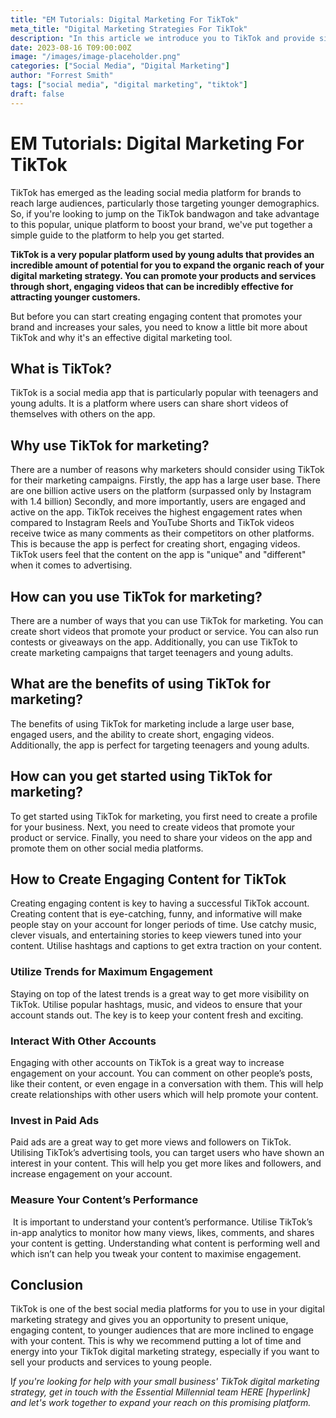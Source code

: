 ```yaml
---
title: "EM Tutorials: Digital Marketing For TikTok"
meta_title: "Digital Marketing Strategies For TikTok"
description: "In this article we introduce you to TikTok and provide simple digital marketing strategies for you to use."
date: 2023-08-16 T09:00:00Z
image: "/images/image-placeholder.png"
categories: ["Social Media", "Digital Marketing"]
author: "Forrest Smith"
tags: ["social media", "digital marketing", "tiktok"]
draft: false
---
```


# EM Tutorials: Digital Marketing For TikTok

  

TikTok has emerged as the leading social media platform for brands to reach large audiences, particularly those targeting younger demographics. So, if you're looking to jump on the TikTok bandwagon and take advantage to this popular, unique platform to boost your brand, we've put together a simple guide to the platform to help you get started.
  

**TikTok is a very popular platform used by young adults that provides an incredible amount of potential for you to expand the organic reach of your digital marketing strategy. You can promote your products and services through short, engaging videos that can be incredibly effective for attracting younger customers.**

But before you can start creating engaging content that promotes your brand and increases your sales, you need to know a little bit more about TikTok and why it's an effective digital marketing tool. 

## What is TikTok?

TikTok is a social media app that is particularly popular with teenagers and young adults. It is a platform where users can share short videos of themselves with others on the app.

## Why use TikTok for marketing?

There are a number of reasons why marketers should consider using TikTok for their marketing campaigns. Firstly, the app has a large user base. There are one billion active users on the platform (surpassed only by Instagram with 1.4 billion) Secondly, and more importantly, users are engaged and active on the app. TikTok receives the highest engagement rates when compared to Instagram Reels and YouTube Shorts and TikTok videos receive twice as many comments as their competitors on other platforms. This is because the app is perfect for creating short, engaging videos. TikTok users feel that the content on the app is "unique" and "different" when it comes to advertising.

## How can you use TikTok for marketing?

There are a number of ways that you can use TikTok for marketing. You can create short videos that promote your product or service. You can also run contests or giveaways on the app. Additionally, you can use TikTok to create marketing campaigns that target teenagers and young adults.

## What are the benefits of using TikTok for marketing?

The benefits of using TikTok for marketing include a large user base, engaged users, and the ability to create short, engaging videos. Additionally, the app is perfect for targeting teenagers and young adults.

## How can you get started using TikTok for marketing?

To get started using TikTok for marketing, you first need to create a profile for your business. Next, you need to create videos that promote your product or service. Finally, you need to share your videos on the app and promote them on other social media platforms.

## How to Create Engaging Content for TikTok
Creating engaging content is key to having a successful TikTok account. Creating content that is eye-catching, funny, and informative will make people stay on your account for longer periods of time. Use catchy music, clever visuals, and entertaining stories to keep viewers tuned into your content. Utilise hashtags and captions to get extra traction on your content.
### Utilize Trends for Maximum Engagement
Staying on top of the latest trends is a great way to get more visibility on TikTok. Utilise popular hashtags, music, and videos to ensure that your account stands out. The key is to keep your content fresh and exciting.
### Interact With Other Accounts
Engaging with other accounts on TikTok is a great way to increase engagement on your account. You can comment on other people’s posts, like their content, or even engage in a conversation with them. This will help create relationships with other users which will help promote your content.
### Invest in Paid Ads
Paid ads are a great way to get more views and followers on TikTok. Utilising TikTok’s advertising tools, you can target users who have shown an interest in your content. This will help you get more likes and followers, and increase engagement on your account.
### Measure Your Content’s Performance
 It is important to understand your content’s performance. Utilise TikTok’s in-app analytics to monitor how many views, likes, comments, and shares your content is getting. Understanding what content is performing well and which isn’t can help you tweak your content to maximise engagement.


## Conclusion
TikTok is one of the best social media platforms for you to use in your digital marketing strategy and gives you an opportunity to present unique, engaging content, to younger audiences that are more inclined to engage with your content. This is why we recommend putting a lot of time and energy into your TikTok digital marketing strategy, especially if you want to sell your products and services to young people.

I*f you're looking for help with your small business' TikTok digital marketing strategy, get in touch with the Essential Millennial team HERE [hyperlink] and let's work together to expand your reach on this promising platform.*